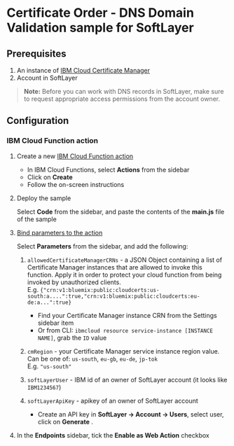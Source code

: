 # Certificate Order -  DNS Domain Validation sample for SoftLayer
## Prerequisites
 
1. An instance of [IBM Cloud Certificate Manager](https://cloud.ibm.com/docs/services/certificate-manager)
2. Account in SoftLayer

> **Note:** Before you can work with DNS records in SoftLayer, make sure to request appropriate access permissions from the account owner.

## Configuration
### IBM Cloud Function action
1. Create a new [IBM Cloud Function action](https://cloud.ibm.com/docs/openwhisk/index.html#openwhisk_start_hello_world)
   
   * In IBM Cloud Functions, select **Actions** from the sidebar
   * Click on **Create**
   * Follow the on-screen instructions
   
2. Deploy the sample
   
   Select **Code** from the sidebar, and paste the contents of the **main.js** file of the sample
 
3. [Bind parameters to the action](https://cloud.ibm.com/docs/openwhisk/parameters.html#default-params-action) 

   Select **Parameters** from the sidebar, and add the following:
   
    1. `allowedCertificateManagerCRNs` - a JSON Object containing a list of Certificate Manager instances that are allowed to invoke this function.
        Apply it in order to protect your cloud function from being invoked by unauthorized clients.  
        E.g. `{"crn:v1:bluemix:public:cloudcerts:us-south:a....":true,"crn:v1:bluemix:public:cloudcerts:eu-de:a...":true}` 
        
        * Find your Certificate Manager instance CRN from the Settings sidebar item
        * Or from CLI: `ibmcloud resource service-instance [INSTANCE NAME]`, grab the `ID` value
       
    2. `cmRegion` - your Certificate Manager service instance region value. Can be one of: `us-south`, `eu-gb`, `eu-de`, `jp-tok`  
        E.g. `"us-south"`
 
    3. `softLayerUser` - IBM id of an owner of SoftLayer account (it looks like `IBM1234567`)
    
    4. `softLayerApiKey` - apikey of an owner of SoftLayer account
 
         * Create an API key in **SoftLayer -> Account -> Users**, select user, click on **Generate** .
         
  4. In the **Endpoints** sidebar, tick the **Enable as Web Action** checkbox
 
